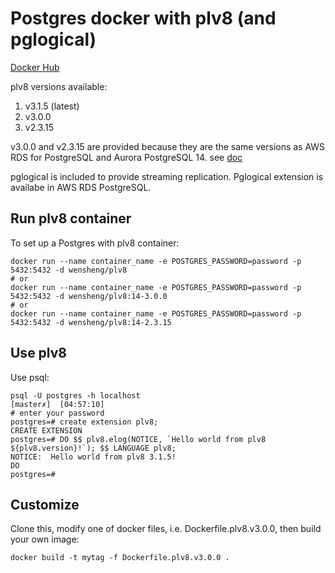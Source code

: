 # Postgres docker with plv8 (and pglogical)

[Docker Hub](https://hub.docker.com/r/wensheng/plv8)

plv8 versions available:

1. v3.1.5 (latest)
1. v3.0.0
1. v2.3.15

v3.0.0 and v2.3.15 are provided because they are the same versions as AWS RDS for PostgreSQL and Aurora PostgreSQL 14. see [doc](https://docs.aws.amazon.com/AmazonRDS/latest/AuroraPostgreSQLReleaseNotes/AuroraPostgreSQL.Extensions.html)

pglogical is included to provide streaming replication.  Pglogical extension is availabe in AWS RDS PostgreSQL.

## Run plv8 container

To set up a Postgres with plv8 container:

    docker run --name container_name -e POSTGRES_PASSWORD=password -p 5432:5432 -d wensheng/plv8
    # or
    docker run --name container_name -e POSTGRES_PASSWORD=password -p 5432:5432 -d wensheng/plv8:14-3.0.0
    # or
    docker run --name container_name -e POSTGRES_PASSWORD=password -p 5432:5432 -d wensheng/plv8:14-2.3.15

## Use plv8

Use psql:

    psql -U postgres -h localhost                                                                        [master✗]  [04:57:10]
    # enter your password
    postgres=# create extension plv8;
    CREATE EXTENSION
    postgres=# DO $$ plv8.elog(NOTICE, `Hello world from plv8 ${plv8.version}!`); $$ LANGUAGE plv8;
    NOTICE:  Hello world from plv8 3.1.5!
    DO
    postgres=#

## Customize

Clone this, modify one of docker files, i.e. Dockerfile.plv8.v3.0.0, then build your own image:

    docker build -t mytag -f Dockerfile.plv8.v3.0.0 .

